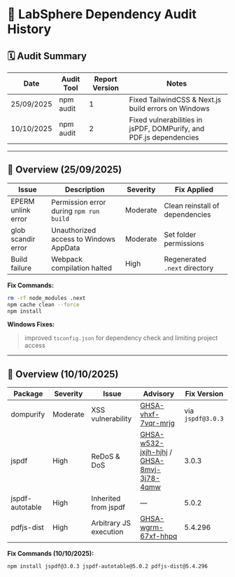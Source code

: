 # 🧾 LabSphere Dependency Audit History

## 🗓️ Audit Summary

| Date | Audit Tool | Report Version | Notes |
|------|-------------|----------------|-------|
| 25/09/2025 | npm audit | 1 | Fixed TailwindCSS & Next.js build errors on Windows |
| 10/10/2025 | npm audit | 2 | Fixed vulnerabilities in jsPDF, DOMPurify, and PDF.js dependencies |

---

## 🧭 Overview (25/09/2025)

| Issue | Description | Severity | Fix Applied |
|--------|--------------|-----------|--------------|
| EPERM unlink error | Permission error during `npm run build` | Moderate | Clean reinstall of dependencies |
| glob scandir error | Unauthorized access to Windows AppData | Moderate | Set folder permissions |
| Build failure | Webpack compilation halted | High | Regenerated `.next` directory |

**Fix Commands:**
```bash
rm -rf node_modules .next
npm cache clean --force
npm install
```

**Windows Fixes:**

> improved `tsconfig.json` for dependency check and limiting project access 

---

## 🧭 Overview (10/10/2025)

| Package | Severity | Issue | Advisory | Fix Version |
|----------|-----------|--------|-----------|--------------|
| dompurify | Moderate | XSS vulnerability | [GHSA-vhxf-7vqr-mrjg](https://github.com/advisories/GHSA-vhxf-7vqr-mrjg) | via `jspdf@3.0.3` |
| jspdf | High | ReDoS & DoS | [GHSA-w532-jxjh-hjhj](https://github.com/advisories/GHSA-w532-jxjh-hjhj) / [GHSA-8mvj-3j78-4qmw](https://github.com/advisories/GHSA-8mvj-3j78-4qmw) | 3.0.3 |
| jspdf-autotable | High | Inherited from jspdf | — | 5.0.2 |
| pdfjs-dist | High | Arbitrary JS execution | [GHSA-wgrm-67xf-hhpq](https://github.com/advisories/GHSA-wgrm-67xf-hhpq) | 5.4.296 |

**Fix Commands (10/10/2025):**
```bash
npm install jspdf@3.0.3 jspdf-autotable@5.0.2 pdfjs-dist@5.4.296
```
